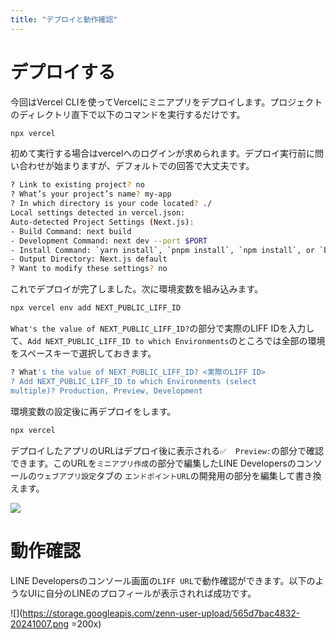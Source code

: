 ```yaml
---
title: "デプロイと動作確認"
---
```


# デプロイする

今回はVercel CLIを使ってVercelにミニアプリをデプロイします。プロジェクトのディレクトリ直下で以下のコマンドを実行するだけです。

```bash
npx vercel
```

初めて実行する場合はvercelへのログインが求められます。デプロイ実行前に問い合わせが始まりますが、デフォルトでの回答で大丈夫です。

```bash 
? Link to existing project? no
? What’s your project’s name? my-app
? In which directory is your code located? ./
Local settings detected in vercel.json:
Auto-detected Project Settings (Next.js):
- Build Command: next build
- Development Command: next dev --port $PORT
- Install Command: `yarn install`, `pnpm install`, `npm install`, or `bun install`
- Output Directory: Next.js default
? Want to modify these settings? no
```

これでデプロイが完了しました。次に環境変数を組み込みます。

```bash
npx vercel env add NEXT_PUBLIC_LIFF_ID
```

`What's the value of NEXT_PUBLIC_LIFF_ID?`の部分で実際のLIFF IDを入力して、`Add NEXT_PUBLIC_LIFF_ID to which Environments`のところでは全部の環境をスペースキーで選択しておきます。

```bash
? What's the value of NEXT_PUBLIC_LIFF_ID? <実際のLIFF ID>
? Add NEXT_PUBLIC_LIFF_ID to which Environments (select 
multiple)? Production, Preview, Development
```

環境変数の設定後に再デプロイをします。

```bash
npx vercel
```

デプロイしたアプリのURLはデプロイ後に表示される`✅  Preview:`の部分で確認できます。このURLを`ミニアプリ作成`の部分で編集したLINE Developersのコンソールの`ウェブアプリ設定`タブの `エンドポイントURL`の開発用の部分を編集して書き換えます。

![](https://storage.googleapis.com/zenn-user-upload/81322184668d-20241201.png)

# 動作確認

LINE Developersのコンソール画面の`LIFF URL`で動作確認ができます。以下のようなUIに自分のLINEのプロフィールが表示されれば成功です。

![](https://storage.googleapis.com/zenn-user-upload/565d7bac4832-20241007.png =200x)